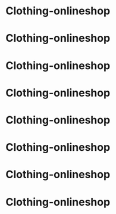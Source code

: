 # Clothing-onlineshop
# Clothing-onlineshop
# Clothing-onlineshop
# Clothing-onlineshop
# Clothing-onlineshop
# Clothing-onlineshop
# Clothing-onlineshop
# Clothing-onlineshop
